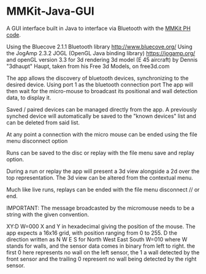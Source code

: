 # MMKit-Java-GUI

A GUI interface built in Java to interface via Bluetooth with the [MMKit PH code](https://github.com/micromouse-utad/MMKit-PH).

Using the Bluecove 2.1.1 Bluetooth library http://www.bluecove.org/
Using the JogAmp 2.3.2 JOGL (OpenGL Java binding library) https://jogamp.org/ 
and openGL version 3.3 for 3d rendering
3d model (E 45 aircraft) by Dennis "3dhaupt" Haupt, taken from his Free 3d Models, on free3d.com

The app allows the discovery of bluetooth devices, synchronizing to the desired device. Using port 1 as the bluetooth connection port 
The app will then wait for the micro-mouse to broadcast its positional and wall detection data, to display it.

Saved / paired devices can be managed directly from the app. A previously synched device will automatically be saved to the "known devices" list and can be deleted from said list. 

At any point a connection with the micro mouse can be ended using the file menu disconnect option

Runs can be saved to the disc or replay with the file menu save and replay option.

During a run or replay the app will present a 3d view alongside a 2d over the top representation.
The 3d view can be altered from the contextual menu.

Much like live runs, replays can be ended with the file menu disconnect // or end.

IMPORTANT:
The message broadcasted by the micromouse needs to be a string with the given convention.

XY:D W=000
    X and Y in hexadecimal giving the position of the mouse.
    The app expects a 16x16 grid, with position ranging from 0 to 255.
    D the direction written as N W E S for North West East South
    W=010 where W stands for walls, and the sensor data comes in binary from left to right.
    the first 0 here represents no wall on the left sensor, the 1 a wall detected by the front sensor
    and the trailing 0 represent no wall being detected by the right sensor.


